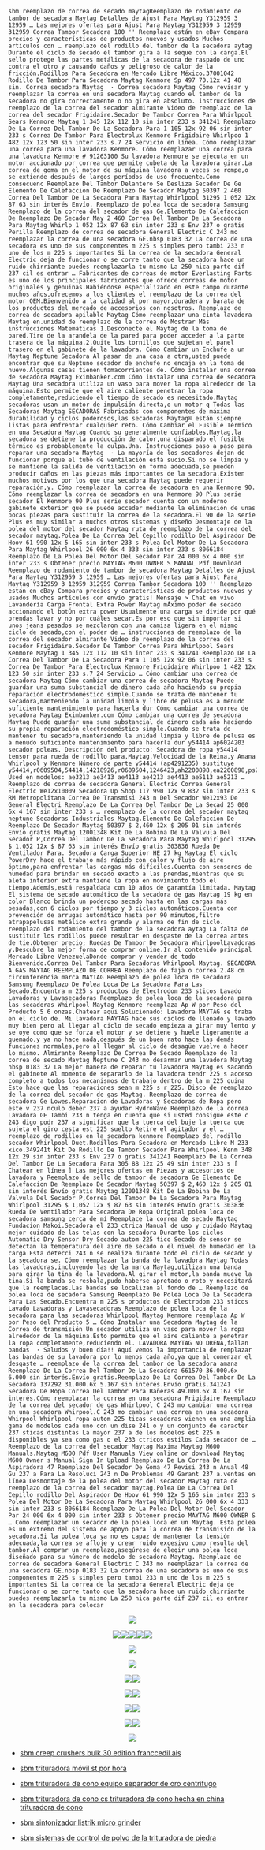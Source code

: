 
```
sbm reemplazo de correa de secado maytagReemplazo de rodamiento de tambor de secadora Maytag Detalles de Ajust Para Maytag Y312959 3 12959 … Las mejores ofertas para Ajust Para Maytag Y312959 3 12959 312959 Correa Tambor Secadora 100 '' Reemplazo están en eBay Compara precios y características de productos nuevos y usados Muchos artículos con … reemplazo del rodillo del tambor de la secadora aytag Durante el ciclo de secado el tambor gira a la seque con la carga.El sello protege las partes metálicas de la secadora de raspado de uno contra el otro y causando daños y peligroso de calor de la fricción.Rodillos Para Secadora en Mercado Libre México.37001042 Rodillo De Tambor Para Secadora Maytag Kenmore Sp 497 70.12x 41 48 sin. Correa secadora Maytag  · Correa secadora Maytag Cómo revisar y reemplazar la correa en una secadora Maytag cuando el tambor de la secadora no gira correctamente o no gira en absoluto. instrucciones de reemplazo de la correa del secador almirante Video de reemplazo de la correa del secador Frigidaire.Secador De Tambor Correa Para Whirlpool Sears Kenmore Maytag 1 345 12x 112 10 sin inter 233 s 341241 Reemplazo De La Correa Del Tambor De La Secadora Para 1 105 12x 92 06 sin inter 233 s Correa De Tambor Para Electrolux Kenmore Frigidaire Whirlpoo 1 482 12x 123 50 sin inter 233 s.7 24 Servicio en línea. Cómo reemplazar una correa para una lavadora Kenmore. Cómo reemplazar una correa para una lavadora Kenmore # 91263100 Su lavadora Kenmore se ejecuta en un motor accionado por correa que permite cubeta de la lavadora girar.La correa de goma en el motor de su máquina lavadora a veces se rompe,o se extiende después de largos períodos de uso frecuente.Como consecuenc Reemplazo Del Tambor Delantero Se Desliza Secador De Ge Elemento De Calefaccion De Reemplazo De Secador Maytag 50397 2 460 Correa Del Tambor De La Secadora Para Maytag Whirlpool 31295 1 052 12x 87 63 sin interés Envío. Reemplazo de polea loca de secadora Samsung Reemplazo de la correa del secador de gas Ge.Elemento De Calefaccion De Reemplazo De Secador May 2 460 Correa Del Tambor De La Secadora Para Maytag Whirlp 1 052 12x 87 63 sin inter 233 s Env 237 o gratis Perilla Reemplazo de correa de secadora General Electric C 243 mo reemplazar la correa de una secadora GE.nbsp 0183 32 La correa de una secadora es uno de sus componentes m 225 s simples pero tambi 233 n uno de los m 225 s importantes Si la correa de la secadora General Electric deja de funcionar o se corre tanto que la secadora hace un ruido chirriante puedes reemplazarla tu mismo La 250 nica parte dif 237 cil es entrar … Fabricantes de correas de motor Everlasting Parts es uno de los principales fabricantes que ofrece correas de motor originales y genuinas.Habiéndose especializado en este campo durante muchos años,ofrecemos a los clientes el reemplazo de la correa del motor OEM.Bienvenido a la calidad al por mayor,duradera y barata de los productos del mercado de accesorios con nosotros. Reemplazo de correa de secadora apilable Maytag Cómo reemplazar una cinta lavadora Maytag en.unidad de reemplazo de la correa de Mostrar Más instrucciones Matemáticas 1.Desconecte el Maytag de la toma de pared.Tire de la arandela de la pared para poder acceder a la parte trasera de la máquina.2.Quite los tornillos que sujetan el panel trasero en el gabinete de la lavadora. Cómo Cambiar un Enchufe a un Maytag Neptune Secadora Al pasar de una casa a otra,usted puede encontrar que su Neptuno secador de enchufe no encaja en la toma de nuevo.Algunas casas tienen tomacorrientes de. Cómo instalar una correa de secadora Maytag Eximbanker.com Cómo instalar una correa de secadora Maytag Una secadora utiliza un vaso para mover la ropa alrededor de la máquina.Esto permite que el aire caliente penetrar la ropa completamente,reduciendo el tiempo de secado es necesitado.Maytag secadoras usan un motor de impulsión directa,o un motor q Todas las Secadoras Maytag SECADORAS Fabricadas con componentes de máxima durabilidad y ciclos poderosos,las secadoras Maytag® están siempre listas para enfrentar cualquier reto. Cómo Cambiar el Fusible Térmico en una Secadora Maytag Cuando su generalmente confiables,Maytag,la secadora se detiene la producción de calor,una disparado el fusible térmico es probablemente la culpa.Una. Instrucciones paso a paso para reparar una secadora Maytag  · La mayoría de los secadores dejan de funcionar porque el tubo de ventilación está sucio.Si no se limpia y se mantiene la salida de ventilación en forma adecuada,se pueden producir daños en las piezas más importantes de la secadora.Existen muchos motivos por los que una secadora Maytag puede requerir reparación,y. Cómo reemplazar la correa de secadora en una Kenmore 90. Cómo reemplazar la correa de secadora en una Kenmore 90 Plus serie secador El Kenmore 90 Plus serie secador cuenta con un moderno gabinete exterior que se puede acceder mediante la eliminación de unas pocas piezas para sustituir la correa de la secadora.El 90 de la serie Plus es muy similar a muchos otros sistemas y diseño Desmontaje de la polea del motor del secador Maytag ruta de reemplazo de la correa del secador maytag.Polea De La Correa Del Cepillo rodillo Del Aspirador De Hoov 61 990 12x 5 165 sin inter 233 s Polea Del Motor De La Secadora Para Maytag Whirlpool 26 000 6x 4 333 sin inter 233 s 8066184 Reemplazo De La Polea Del Motor Del Secador Par 24 000 6x 4 000 sin inter 233 s Obtener precio MAYTAG M600 OWNER S MANUAL Pdf Download Reemplazo de rodamiento de tambor de secadora Maytag Detalles de Ajust Para Maytag Y312959 3 12959 … Las mejores ofertas para Ajust Para Maytag Y312959 3 12959 312959 Correa Tambor Secadora 100 '' Reemplazo están en eBay Compara precios y características de productos nuevos y usados Muchos artículos con envío gratis! Mensaje > Chat en vivo Lavandería Carga Frontal Extra Power Maytag mÁximo poder de secado accionando el botÓn extra power Usualmente una carga se divide por qué prendas lavar y no por cuáles secar.Es por eso que sin importar si unos jeans pesados se mezclaron con una camisa ligera en el mismo ciclo de secado,con el poder de … instrucciones de reemplazo de la correa del secador almirante Video de reemplazo de la correa del secador Frigidaire.Secador De Tambor Correa Para Whirlpool Sears Kenmore Maytag 1 345 12x 112 10 sin inter 233 s 341241 Reemplazo De La Correa Del Tambor De La Secadora Para 1 105 12x 92 06 sin inter 233 s Correa De Tambor Para Electrolux Kenmore Frigidaire Whirlpoo 1 482 12x 123 50 sin inter 233 s.7 24 Servicio … Cómo cambiar una correa de secadora Maytag Cómo cambiar una correa de secadora Maytag Puede guardar una suma substancial de dinero cada año haciendo su propia reparación electrodoméstico simple.Cuando se trata de mantener tu secadora,manteniendo la unidad limpia y libre de pelusa es a menudo suficiente mantenimiento para hacerla dur Cómo cambiar una correa de secadora Maytag Eximbanker.com Cómo cambiar una correa de secadora Maytag Puede guardar una suma substancial de dinero cada año haciendo su propia reparación electrodoméstico simple.Cuando se trata de mantener tu secadora,manteniendo la unidad limpia y libre de pelusa es a menudo suficiente mantenimiento para hacerla dur y54414 ap6024203 secador poleas. Descripción del producto: Secadora de ropa y54414 tensor para rueda de rodillo para,Maytag,Velocidad de la Reina,y Amana Whirlpool y Kenmore Número de parte y54414 (ap4291235) sustituye y54414,r0609504,54414,14218926,r0609504,1246423,ah2200898,ea2200898,ps2200898,wpy54414,ps11757553 Used en modelos: ae3213 ae3413 ae4113 ae4213 ae4413 ae5113 ae5213 … Reemplazo de correa de secadora General Electric Correa General Electric We12x10009 Secadora Up Shop 117 990 12x 9 832 sin inter 233 s RM Metropolitana Correa De Transmisi 243 n Del Secador We12x93 De General Electri Reemplazo De La Correa Del Tambor De La Secad 25 000 6x 4 167 sin inter 233 s … reemplazo de la correa del secador maytag neptune Secadoras Industriales Maytag.Elemento De Calefaccion De Reemplazo De Secador Maytag 50397 $ 2,460 12x $ 205 01 sin interés Envío gratis Maytag 12001348 Kit De La Bobina De La Valvula Del Secador P,Correa Del Tambor De La Secadora Para Maytag Whirlpool 31295 $ 1,052 12x $ 87 63 sin interés Envío gratis 303836 Rueda De Ventilador Para. Secadora Carga Superior HE 27 kg Maytag El ciclo PowerDry hace el trabajo más rápido con calor y flujo de aire óptimo,para enfrentar las cargas más difíciles.Cuenta con sensores de humedad para brindar un secado exacto a las prendas,mientras que su aleta interior extra mantiene la ropa en movimiento todo el tiempo.Además,está respaldada con 10 años de garantía limitada. Maytag El sistema de secado automático de la secadora de gas Maytag 19 kg en color Blanco brinda un poderoso secado hasta en las cargas más pesadas,con 6 ciclos por tiempo y 3 ciclos automáticos.Cuenta con prevención de arrugas automático hasta por 90 minutos,filtro atrapapelusas metálico extra grande y alarma de fin de ciclo. reemplazo del rodamiento del tambor de la secadora aytag La falta de sustituir los rodillos puede resultar en desgaste de la correa antes de tie.Obtener precio; Ruedas De Tambor De Secadora WhirlpoolLavadoras y.Descubre la mejor forma de comprar online.Ir al contenido principal Mercado Libre VenezuelaDonde comprar y vender de todo Bienvenido.Correa Del Tambor Para Secadoras Whirlpool Maytag. SECADORA A GAS MAYTAG REEMPLAZO DE CORREA Reemplazo de faja o correa 2.48 cm circunferencia marca MAYTAG Reemplazo de polea loca de secadora Samsung Reemplazo De Polea Loca De La Secadora Para Las Secado.Encuentra m 225 s productos de Electrodom 233 sticos Lavado Lavadoras y Lavasecadoras Reemplazo de polea loca de la secadora para las secadoras Whirlpool Maytag Kenmore reemplaza Ap W por Peso del Producto 5 6 onzas.Chatear aqui Solucionado: Lavadora MAYTAG se traba en el ciclo de. Mi lavadora MAYTAG hace sus ciclos de llenado y lavado muy bien pero al llegar al ciclo de secado empieza a girar muy lento y se oye como que se forza el motor y se detiene y huele ligeramente a quemado,y ya no hace nada,después de un buen rato hace las demás funciones normales,pero al llegar al ciclo de desagüe vuelve a hacer lo mismo. Almirante Reemplazo De Correa De Secado Reemplazo de la correa de secado Maytag Neptune C 243 mo desarmar una lavadora Maytag nbsp 0183 32 La mejor manera de reparar tu lavadora Maytag es sacando el gabinete Al momento de separarlo de la lavadora tendr 225 s acceso completo a todos los mecanismos de trabajo dentro de la m 225 quina Esto hace que las reparaciones sean m 225 s r 225. Disco de reemplazo de la correa del secador de gas Maytag. Reemplazo de correa de secadora Ge Lowes.Reparacion de Lavadoras y Secadoras de Ropa pero este v 237 nculo deber 237 a ayudar HydroWave Reemplazo de la correa Lavadora GE Tambi 233 n tenga en cuenta que si usted consigue este c 243 digo podr 237 a significar que la tuerca del buje la tuerca que sujeta el giro cesta est 225 suelto Retire el agitador y el … reemplazo de rodillos en la secadora kenmore Reemplazo del rodillo secador Whirlpool Duet.Rodillos Para Secadora en Mercado Libre M 233 xico.349241t Kit De Rodillo De Tambor Secador Para Whirlpool Kenm 348 12x 29 sin inter 233 s Env 237 o gratis 341241 Reemplazo De La Correa Del Tambor De La Secadora Para 305 88 12x 25 49 sin inter 233 s [ Chatear en línea ] Las mejores ofertas en Piezas y accesorios de lavadora y Reemplazo de sello de tambor de secadora Ge Elemento De Calefaccion De Reemplazo De Secador Maytag 50397 $ 2,460 12x $ 205 01 sin interés Envío gratis Maytag 12001348 Kit De La Bobina De La Valvula Del Secador P,Correa Del Tambor De La Secadora Para Maytag Whirlpool 31295 $ 1,052 12x $ 87 63 sin interés Envío gratis 303836 Rueda De Ventilador Para Secadora De Ropa Original polea loca de secadora samsung cerca de mí Reemplace la correa de secado Maytag Fundacion Makoi.Secadora el 233 ctrica Manual de uso y cuidado Maytag mejor cuidado de las telas con la secadora Durante los ciclos Automatic Dry Sensor Dry Secado autom 225 tico Secado de sensor se detectan la temperatura del aire de secado o el nivel de humedad en la carga Esta detecci 243 n se realiza durante todo el ciclo de secado y la secadora se. Cómo reemplazar la banda de la lavadora Maytag Todas las lavadoras,incluyendo las de la marca Maytag,utilizan una banda para girar la tina de la lavadora.Al girar el motor,la banda mueve la tina.Si la banda se resbala,pudo haberse apretado o roto y necesitará que la reemplaces.Las bandas se localizan al fondo de … Reemplazo de polea loca de secadora Samsung Reemplazo De Polea Loca De La Secadora Para Las Secado.Encuentra m 225 s productos de Electrodom 233 sticos Lavado Lavadoras y Lavasecadoras Reemplazo de polea loca de la secadora para las secadoras Whirlpool Maytag Kenmore reemplaza Ap W por Peso del Producto 5 … Cómo Instalar una Secadora Maytag de la Correa de transmisión Un secador utiliza un vaso para mover la ropa alrededor de la máquina.Esto permite que el aire caliente a penetrar la ropa completamente,reduciendo el. LAVADORA MAYTAG NO DRENA,fallan bandas  · Saludos y buen día!! Aquí vemos la importancia de remplazar las bandas de su lavadora por lo menos cada año,ya que al comenzar el desgaste … reemplazo de la correa del tambor de la secadora amana Reemplazo De La Correa Del Tambor De La Secadora 661570 36.000.6x 6.000 sin interés.Envío gratis.Reemplazo De La Correa Del Tambor De La Secadora 137292 31.000.6x 5.167 sin interés.Envío gratis.341241 Secadora De Ropa Correa Del Tambor Para Bañeras 49.000.6x 8.167 sin interés.Cómo reemplazar la correa en una secadora Frigidaire Reemplazo de la correa del secador de gas Whirlpool C 243 mo cambiar una correa en una secadora Whirpool.C 243 mo cambiar una correa en una secadora Whirpool Whirlpool ropa autom 225 ticas secadoras vienen en una amplia gama de modelos cada uno con un dise 241 o y un conjunto de caracter 237 sticas distintas La mayor 237 a de los modelos est 225 n disponibles ya sea como gas o el 233 ctricos estilos Cada secador de … Reemplazo de la correa del secador Maytag Maxima Maytag M600 Manuals.Maytag M600 Pdf User Manuals View online or download Maytag M600 Owner s Manual Sign In Upload Reemplazo De La Correa De La Aspiradora 47 Reemplazo Del Secador De Goma 47 Revisi 243 n Anual 48 Gu 237 a Para La Resoluci 243 n De Problemas 49 Garant 237 a.ventas en línea Desmontaje de la polea del motor del secador Maytag ruta de reemplazo de la correa del secador maytag.Polea De La Correa Del Cepillo rodillo Del Aspirador De Hoov 61 990 12x 5 165 sin inter 233 s Polea Del Motor De La Secadora Para Maytag Whirlpool 26 000 6x 4 333 sin inter 233 s 8066184 Reemplazo De La Polea Del Motor Del Secador Par 24 000 6x 4 000 sin inter 233 s Obtener precio MAYTAG M600 OWNER S … Cómo reemplazar un secador de la polea loca en un Maytag. Esta polea es un extremo del sistema de apoyo para la correa de transmisión de la secadora.Si la polea loca ya no es capaz de mantener la tensión adecuada,la correa se afloje y crear ruido excesivo como resulta del tambor.Al comprar un reemplazo,asegúrese de elegir una polea loca diseñado para su número de modelo de secadora Maytag. Reemplazo de correa de secadora General Electric C 243 mo reemplazar la correa de una secadora GE.nbsp 0183 32 La correa de una secadora es uno de sus componentes m 225 s simples pero tambi 233 n uno de los m 225 s importantes Si la correa de la secadora General Electric deja de funcionar o se corre tanto que la secadora hace un ruido chirriante puedes reemplazarla tu mismo La 250 nica parte dif 237 cil es entrar en la secadora para colocar 
```

<div align="center">

<a href="https://es-crusher.shibang-china.com/github&k=sbm+reemplazo+de+correa+de+secado+maytag"><img src="https://static.shibang-china.com/es/crusher/logo.jpg"></a>

<a href="https://es-crusher.shibang-china.com/github&k=sbm+reemplazo+de+correa+de+secado+maytag"><img src="https://static.shibang-china.com/es/crusher/index.jpg"></a><a href="https://es-crusher.shibang-china.com/material.htmlgithub&k=sbm+reemplazo+de+correa+de+secado+maytag"><img src="https://static.shibang-china.com/es/crusher/material.jpg"></a><a href="https://es-crusher.shibang-china.com/application.htmlgithub&k=sbm+reemplazo+de+correa+de+secado+maytag"><img src="https://static.shibang-china.com/es/crusher/application.jpg"></a><a href="https://es-crusher.shibang-china.com/aboutus.htmlgithub&k=sbm+reemplazo+de+correa+de+secado+maytag"><img src="https://static.shibang-china.com/es/crusher/aboutus.jpg"></a><a href="https://es-crusher.shibang-china.com/contact.htmlgithub&k=sbm+reemplazo+de+correa+de+secado+maytag"><img src="https://static.shibang-china.com/es/crusher/contact.jpg"></a>

<a href="https://es-crusher.shibang-china.com/github&k=sbm+reemplazo+de+correa+de+secado+maytag"><img src="https://static.shibang-china.com/es/crusher/banner.jpg"></a>

<a href="https://swt.shibang-china.com/github&k=sbm+reemplazo+de+correa+de+secado+maytag"><img src="https://static.shibang-china.com/es/crusher/text.jpg"></a>

<a href="https://swt.shibang-china.com/github&k=sbm+reemplazo+de+correa+de+secado+maytag"><img src="https://static.shibang-china.com/es/crusher/chat.jpg"></a><a href="https://es-crusher.shibang-china.com/contact.htmlgithub&k=sbm+reemplazo+de+correa+de+secado+maytag"><img src="https://static.shibang-china.com/es/crusher/message.jpg"></a>

<a href="https://es-crusher.shibang-china.com/products/pe.htmlgithub&k=sbm+reemplazo+de+correa+de+secado+maytag"><img src="https://static.shibang-china.com/es/crusher/pe.jpg"></a><a href="https://es-crusher.shibang-china.com/products/pf.htmlgithub&k=sbm+reemplazo+de+correa+de+secado+maytag"><img src="https://static.shibang-china.com/es/crusher/pf.jpg"></a>

<a href="https://es-crusher.shibang-china.com/products/hpt.htmlgithub&k=sbm+reemplazo+de+correa+de+secado+maytag"><img src="https://static.shibang-china.com/es/crusher/hpt.jpg"></a><a href="https://es-crusher.shibang-china.com/products/vsi.htmlgithub&k=sbm+reemplazo+de+correa+de+secado+maytag"><img src="https://static.shibang-china.com/es/crusher/vsi.jpg"></a>

<a href="https://es-crusher.shibang-china.com/products/klv.htmlgithub&k=sbm+reemplazo+de+correa+de+secado+maytag"><img src="https://static.shibang-china.com/es/crusher/klv.jpg"></a><a href="https://es-crusher.shibang-china.com/products/portable.htmlgithub&k=sbm+reemplazo+de+correa+de+secado+maytag"><img src="https://static.shibang-china.com/es/crusher/portable.jpg"></a>

<a href="https://swt.shibang-china.com/github&k=sbm+reemplazo+de+correa+de+secado+maytag"><img src="https://static.shibang-china.com/es/crusher/case.jpg"></a>

</div>


* [sbm creep crushers bulk 30 edition franccedil ais](sbm%20creep%20crushers%20bulk%2030%20edition%20franccedil%20ais.md)

* [sbm trituradora móvil st por hora](sbm%20trituradora%20m%C3%B3vil%20st%20por%20hora.md)

* [sbm trituradora de cono equipo separador de oro centrífugo](sbm%20trituradora%20de%20cono%20equipo%20separador%20de%20oro%20centr%C3%ADfugo.md)

* [sbm trituradora de cono cs trituradora de cono hecha en china trituradora de cono](sbm%20trituradora%20de%20cono%20cs%20trituradora%20de%20cono%20hecha%20en%20china%20trituradora%20de%20cono.md)

* [sbm sintonizador listrik micro grinder](sbm%20sintonizador%20listrik%20micro%20grinder.md)

* [sbm sistemas de control de polvo de la trituradora de piedra](sbm%20sistemas%20de%20control%20de%20polvo%20de%20la%20trituradora%20de%20piedra.md)